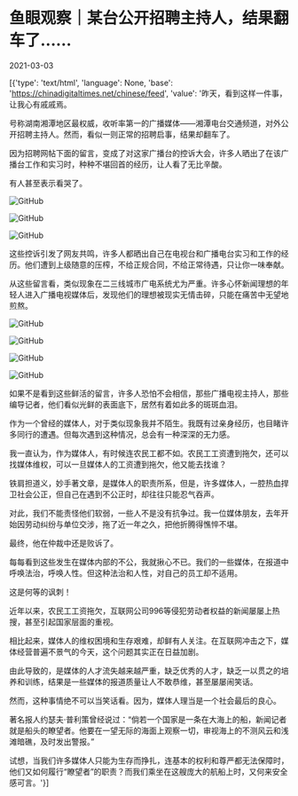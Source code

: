 # 鱼眼观察｜某台公开招聘主持人，结果翻车了……

2021-03-03

[{'type': 'text/html', 'language': None, 'base': 'https://chinadigitaltimes.net/chinese/feed', 'value': '昨天，看到这样一件事，让我心有戚戚焉。

号称湖南湘潭地区最权威，收听率第一的广播媒体——湘潭电台交通频道，对外公开招聘主持人。然而，看似一则正常的招聘启事，结果却翻车了。

因为招聘网帖下面的留言，变成了对这家广播台的控诉大会，许多人晒出了在该广播台工作和实习时，种种不堪回首的经历，让人看了无比辛酸。

有人甚至表示看哭了。

![GitHub](https://chinadigitaltimes.net/chinese/files/2021/03/post-663206-603f5dcc7f9ab.)

![GitHub](https://chinadigitaltimes.net/chinese/files/2021/03/post-663206-603f5dcf01ec5.)

![GitHub](https://chinadigitaltimes.net/chinese/files/2021/03/post-663206-603f5dd10babb.)

这些控诉引发了网友共鸣，许多人都晒出自己在电视台和广播电台实习和工作的经历。他们遭到上级随意的压榨，不给正规合同，不给正常待遇，只让你一味奉献。

从这些留言看，类似现象在二三线城市广电系统尤为严重。许多心怀新闻理想的年轻人进入广播电视媒体后，发现他们的理想被现实无情击碎，只能在痛苦中无望地煎熬。

![GitHub](https://chinadigitaltimes.net/chinese/files/2021/03/post-663206-603f5dd30039d.)

![GitHub](https://chinadigitaltimes.net/chinese/files/2021/03/post-663206-603f5dd55f393.)

![GitHub](https://chinadigitaltimes.net/chinese/files/2021/03/post-663206-603f5dd79a8d1.)

![GitHub](https://chinadigitaltimes.net/chinese/files/2021/03/post-663206-603f5dda286e4.)

如果不是看到这些鲜活的留言，许多人恐怕不会相信，那些广播电视主持人，那些编导记者，他们看似光鲜的表面底下，居然有着如此多的斑斑血泪。

作为一个曾经的媒体人，对于类似现象我并不陌生。我既有过亲身经历，也目睹许多同行的遭遇。但每次遇到这种情况，总会有一种深深的无力感。

我一直认为，作为媒体人，有时候连农民工都不如。农民工工资遭到拖欠，还可以找媒体维权，可以一旦媒体人的工资遭到拖欠，他又能去找谁？

铁肩担道义，妙手著文章，是媒体人的职责所系，但是，许多媒体人，一腔热血捍卫社会公正，但自己在遇到不公正时，却往往只能忍气吞声。

对此，我们不能责怪他们软弱，一些人不是没有抗争过。我一位媒体朋友，去年开始因劳动纠纷与单位交涉，拖了近一年之久，把他折腾得憔悴不堪。

最终，他在仲裁中还是败诉了。

每每看到这些发生在媒体内部的不公，我就揪心不已。我们的一些媒体，在报道中呼唤法治，呼唤人性。但这种法治和人性，对自己的员工却不适用。

这是何等的讽刺！

近年以来，农民工工资拖欠，互联网公司996等侵犯劳动者权益的新闻屡屡上热搜，甚至引起国家层面的重视。

相比起来，媒体人的维权困境和生存艰难，却鲜有人关注。在互联网冲击之下，媒体经营普遍不景气的今天，这个问题其实正在日益加剧。

由此导致的，是媒体的人才流失越来越严重，缺乏优秀的人才，缺乏一以贯之的培养和训练，结果是一些媒体的报道质量让人不敢恭维，甚至屡屡闹笑话。

然而，这种事情绝不可以当笑话看。因为，媒体人理当是一个社会最后的良心。

著名报人约瑟夫·普利策曾经说过：“倘若一个国家是一条在大海上的船，新闻记者就是船头的瞭望者。他要在一望无际的海面上观察一切，审视海上的不测风云和浅滩暗礁，及时发出警报。”

试想，当我们许多媒体人只能为生存而挣扎，连基本的权利和尊严都无法保障时，他们又如何履行“瞭望者”的职责？而我们乘坐在这艘庞大的航船上时，又何来安全感可言。'}]